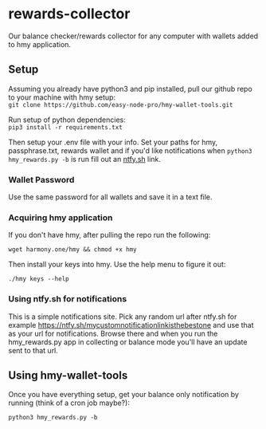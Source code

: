 # rewards-collector
Our balance checker/rewards collector for any computer with wallets added to hmy application.  

## Setup
Assuming you already have python3 and pip installed, pull our github repo to your machine with hmy setup:  
`git clone https://github.com/easy-node-pro/hmy-wallet-tools.git`

Run setup of python dependencies:  
`pip3 install -r requirements.txt`

Then setup your .env file with your info. Set your paths for hmy, passphrase.txt, rewards wallet and if you'd like notifications when `python3 hmy_rewards.py -b` is run fill out an [ntfy.sh](ntfy.sh) link.  

### Wallet Password
Use the same password for all wallets and save it in a text file.  

### Acquiring hmy application
If you don't have hmy, after pulling the repo run the following:  

`wget harmony.one/hmy && chmod +x hmy`

Then install your keys into hmy. Use the help menu to figure it out:  

`./hmy keys --help`

### Using ntfy.sh for notifications
This is a simple notifications site. Pick any random url after ntfy.sh for example https://ntfy.sh/mycustomnotificationlinkisthebestone and use that as your url for notifications. Browse there and when you run the hmy_rewards.py app in collecting or balance mode you'll have an update sent to that url.  

## Using hmy-wallet-tools
Once you have everything setup, get your balance only notification by running (think of a cron job maybe?):  

`python3 hmy_rewards.py -b`